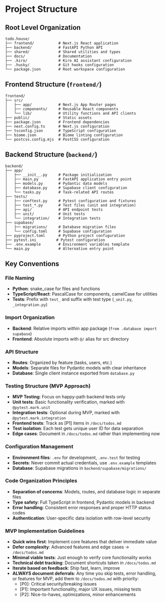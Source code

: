 # Project Structure

## Root Level Organization
```
todo.house/
├── frontend/           # Next.js React application
├── backend/            # FastAPI Python API
├── shared/             # Shared utilities and types
├── docs/               # Documentation
├── .kiro/              # Kiro AI assistant configuration
├── .husky/             # Git hooks configuration
└── package.json        # Root workspace configuration
```

## Frontend Structure (`frontend/`)
```
frontend/
├── src/
│   ├── app/            # Next.js App Router pages
│   ├── components/     # Reusable React components
│   └── lib/            # Utility functions and API clients
├── public/             # Static assets
├── package.json        # Frontend dependencies
├── next.config.ts      # Next.js configuration
├── tsconfig.json       # TypeScript configuration
├── biome.json          # Biome linting configuration
└── postcss.config.mjs  # PostCSS configuration
```

## Backend Structure (`backend/`)
```
backend/
├── app/
│   ├── __init__.py     # Package initialization
│   ├── main.py         # FastAPI application entry point
│   ├── models.py       # Pydantic data models
│   ├── database.py     # Supabase client configuration
│   └── tasks.py        # Task-related API routes
├── tests/
│   ├── conftest.py     # Pytest configuration and fixtures
│   ├── test_*.py       # Test files (unit and integration)
│   ├── api/            # API endpoint tests
│   ├── unit/           # Unit tests
│   └── integration/    # Integration tests
├── supabase/
│   ├── migrations/     # Database migration files
│   └── config.toml     # Supabase configuration
├── pyproject.toml      # Python project configuration
├── pytest.ini         # Pytest configuration
├── .env.example        # Environment variables template
└── main.py             # Alternative entry point
```

## Key Conventions

### File Naming
- **Python**: snake_case for files and functions
- **TypeScript/React**: PascalCase for components, camelCase for utilities
- **Tests**: Prefix with `test_` and suffix with test type (`_unit.py`, `_integration.py`)

### Import Organization
- **Backend**: Relative imports within app package (`from .database import supabase`)
- **Frontend**: Absolute imports with `@/` alias for src directory

### API Structure
- **Routes**: Organized by feature (tasks, users, etc.)
- **Models**: Separate files for Pydantic models with clear inheritance
- **Database**: Single client instance exported from `database.py`

### Testing Structure (MVP Approach)
- **MVP Testing**: Focus on happy-path backend tests only
- **Unit tests**: Basic functionality verification, marked with `@pytest.mark.unit`
- **Integration tests**: Optional during MVP, marked with `@pytest.mark.integration`
- **Frontend tests**: Track as [P1] items in `/docs/todos.md`
- **Test isolation**: Each test gets unique user ID for data separation
- **Edge cases**: Document in `/docs/todos.md` rather than implementing now

### Configuration Management
- **Environment files**: `.env` for development, `.env.test` for testing
- **Secrets**: Never commit actual credentials, use `.env.example` templates
- **Database**: Supabase migrations in `backend/supabase/migrations/`

### Code Organization Principles
- **Separation of concerns**: Models, routes, and database logic in separate files
- **Type safety**: Full TypeScript in frontend, Pydantic models in backend
- **Error handling**: Consistent error responses and proper HTTP status codes
- **Authentication**: User-specific data isolation with row-level security

### MVP Implementation Guidelines
- **Quick wins first**: Implement core features that deliver immediate value
- **Defer complexity**: Advanced features and edge cases → `/docs/todos.md`
- **Minimal viable tests**: Just enough to verify core functionality works
- **Technical debt tracking**: Document shortcuts taken in `/docs/todos.md`
- **Iterate based on feedback**: Ship fast, learn, improve
- **ALWAYS document deferrals**: Any time you skip tests, error handling, or features for MVP, add them to `/docs/todos.md` with priority:
  - [P0]: Critical security/breaking issues
  - [P1]: Important functionality, major UX issues, missing tests
  - [P2]: Nice-to-haves, optimizations, minor enhancements